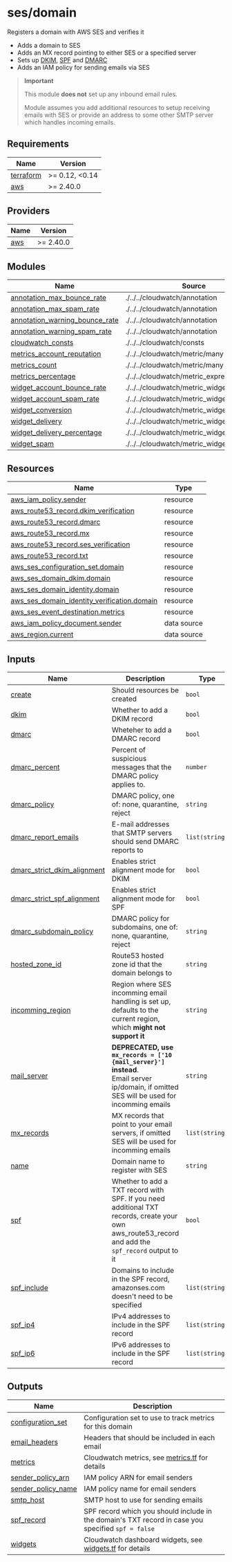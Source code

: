 # ses/domain

Registers a domain with AWS SES and verifies it

- Adds a domain to SES
- Adds an MX record pointing to either SES or a specified server
- Sets up [DKIM](https://en.wikipedia.org/wiki/DomainKeys_Identified_Mail), [SPF](https://en.wikipedia.org/wiki/Sender_Policy_Framework) and [DMARC](https://en.wikipedia.org/wiki/DMARC)
- Adds an IAM policy for sending emails via SES

> **Important**
>
> This module **does not** set up any inbound email rules.
>
> Module assumes you add additional resources to setup receiving emails with SES or provide an address to some other SMTP server which handles incoming emails.

<!-- BEGIN_TF_DOCS -->
## Requirements

| Name | Version |
|------|---------|
| <a name="requirement_terraform"></a> [terraform](#requirement\_terraform) | >= 0.12, <0.14 |
| <a name="requirement_aws"></a> [aws](#requirement\_aws) | >= 2.40.0 |

## Providers

| Name | Version |
|------|---------|
| <a name="provider_aws"></a> [aws](#provider\_aws) | >= 2.40.0 |

## Modules

| Name | Source | Version |
|------|--------|---------|
| <a name="module_annotation_max_bounce_rate"></a> [annotation\_max\_bounce\_rate](#module\_annotation\_max\_bounce\_rate) | ./../../cloudwatch/annotation | n/a |
| <a name="module_annotation_max_spam_rate"></a> [annotation\_max\_spam\_rate](#module\_annotation\_max\_spam\_rate) | ./../../cloudwatch/annotation | n/a |
| <a name="module_annotation_warning_bounce_rate"></a> [annotation\_warning\_bounce\_rate](#module\_annotation\_warning\_bounce\_rate) | ./../../cloudwatch/annotation | n/a |
| <a name="module_annotation_warning_spam_rate"></a> [annotation\_warning\_spam\_rate](#module\_annotation\_warning\_spam\_rate) | ./../../cloudwatch/annotation | n/a |
| <a name="module_cloudwatch_consts"></a> [cloudwatch\_consts](#module\_cloudwatch\_consts) | ./../../cloudwatch/consts | n/a |
| <a name="module_metrics_account_reputation"></a> [metrics\_account\_reputation](#module\_metrics\_account\_reputation) | ./../../cloudwatch/metric/many | n/a |
| <a name="module_metrics_count"></a> [metrics\_count](#module\_metrics\_count) | ./../../cloudwatch/metric/many | n/a |
| <a name="module_metrics_percentage"></a> [metrics\_percentage](#module\_metrics\_percentage) | ./../../cloudwatch/metric_expression/many | n/a |
| <a name="module_widget_account_bounce_rate"></a> [widget\_account\_bounce\_rate](#module\_widget\_account\_bounce\_rate) | ./../../cloudwatch/metric_widget | n/a |
| <a name="module_widget_account_spam_rate"></a> [widget\_account\_spam\_rate](#module\_widget\_account\_spam\_rate) | ./../../cloudwatch/metric_widget | n/a |
| <a name="module_widget_conversion"></a> [widget\_conversion](#module\_widget\_conversion) | ./../../cloudwatch/metric_widget | n/a |
| <a name="module_widget_delivery"></a> [widget\_delivery](#module\_widget\_delivery) | ./../../cloudwatch/metric_widget | n/a |
| <a name="module_widget_delivery_percentage"></a> [widget\_delivery\_percentage](#module\_widget\_delivery\_percentage) | ./../../cloudwatch/metric_widget | n/a |
| <a name="module_widget_spam"></a> [widget\_spam](#module\_widget\_spam) | ./../../cloudwatch/metric_widget | n/a |

## Resources

| Name | Type |
|------|------|
| [aws_iam_policy.sender](https://registry.terraform.io/providers/hashicorp/aws/latest/docs/resources/iam_policy) | resource |
| [aws_route53_record.dkim_verification](https://registry.terraform.io/providers/hashicorp/aws/latest/docs/resources/route53_record) | resource |
| [aws_route53_record.dmarc](https://registry.terraform.io/providers/hashicorp/aws/latest/docs/resources/route53_record) | resource |
| [aws_route53_record.mx](https://registry.terraform.io/providers/hashicorp/aws/latest/docs/resources/route53_record) | resource |
| [aws_route53_record.ses_verification](https://registry.terraform.io/providers/hashicorp/aws/latest/docs/resources/route53_record) | resource |
| [aws_route53_record.txt](https://registry.terraform.io/providers/hashicorp/aws/latest/docs/resources/route53_record) | resource |
| [aws_ses_configuration_set.domain](https://registry.terraform.io/providers/hashicorp/aws/latest/docs/resources/ses_configuration_set) | resource |
| [aws_ses_domain_dkim.domain](https://registry.terraform.io/providers/hashicorp/aws/latest/docs/resources/ses_domain_dkim) | resource |
| [aws_ses_domain_identity.domain](https://registry.terraform.io/providers/hashicorp/aws/latest/docs/resources/ses_domain_identity) | resource |
| [aws_ses_domain_identity_verification.domain](https://registry.terraform.io/providers/hashicorp/aws/latest/docs/resources/ses_domain_identity_verification) | resource |
| [aws_ses_event_destination.metrics](https://registry.terraform.io/providers/hashicorp/aws/latest/docs/resources/ses_event_destination) | resource |
| [aws_iam_policy_document.sender](https://registry.terraform.io/providers/hashicorp/aws/latest/docs/data-sources/iam_policy_document) | data source |
| [aws_region.current](https://registry.terraform.io/providers/hashicorp/aws/latest/docs/data-sources/region) | data source |

## Inputs

| Name | Description | Type | Default | Required |
|------|-------------|------|---------|:--------:|
| <a name="input_create"></a> [create](#input\_create) | Should resources be created | `bool` | `true` | no |
| <a name="input_dkim"></a> [dkim](#input\_dkim) | Whether to add a DKIM record | `bool` | `true` | no |
| <a name="input_dmarc"></a> [dmarc](#input\_dmarc) | Wheteher to add a DMARC record | `bool` | `true` | no |
| <a name="input_dmarc_percent"></a> [dmarc\_percent](#input\_dmarc\_percent) | Percent of suspicious messages that the DMARC policy applies to. | `number` | `100` | no |
| <a name="input_dmarc_policy"></a> [dmarc\_policy](#input\_dmarc\_policy) | DMARC policy, one of: none, quarantine, reject | `string` | `"quarantine"` | no |
| <a name="input_dmarc_report_emails"></a> [dmarc\_report\_emails](#input\_dmarc\_report\_emails) | E-mail addresses that SMTP servers should send DMARC reports to | `list(string)` | `[]` | no |
| <a name="input_dmarc_strict_dkim_alignment"></a> [dmarc\_strict\_dkim\_alignment](#input\_dmarc\_strict\_dkim\_alignment) | Enables strict alignment mode for DKIM | `bool` | `false` | no |
| <a name="input_dmarc_strict_spf_alignment"></a> [dmarc\_strict\_spf\_alignment](#input\_dmarc\_strict\_spf\_alignment) | Enables strict alignment mode for SPF | `bool` | `false` | no |
| <a name="input_dmarc_subdomain_policy"></a> [dmarc\_subdomain\_policy](#input\_dmarc\_subdomain\_policy) | DMARC policy for subdomains, one of: none, quarantine, reject | `string` | `"quarantine"` | no |
| <a name="input_hosted_zone_id"></a> [hosted\_zone\_id](#input\_hosted\_zone\_id) | Route53 hosted zone id that the domain belongs to | `string` | n/a | yes |
| <a name="input_incomming_region"></a> [incomming\_region](#input\_incomming\_region) | Region where SES incomming email handling is set up, defaults to the current region, which **might not support it** | `string` | `null` | no |
| <a name="input_mail_server"></a> [mail\_server](#input\_mail\_server) | **DEPRECATED, use `mx_records = ['10 {mail_server}']` instead**.<br/>Email server ip/domain, if omitted SES will be used for incomming emails | `string` | `null` | no |
| <a name="input_mx_records"></a> [mx\_records](#input\_mx\_records) | MX records that point to your email servers, if omitted SES will be used for incomming emails | `list(string)` | `null` | no |
| <a name="input_name"></a> [name](#input\_name) | Domain name to register with SES | `string` | n/a | yes |
| <a name="input_spf"></a> [spf](#input\_spf) | Whether to add a TXT record with SPF. If you need additional TXT records, create your own aws\_route53\_record and add the `spf_record` output to it | `bool` | `true` | no |
| <a name="input_spf_include"></a> [spf\_include](#input\_spf\_include) | Domains to include in the SPF record, amazonses.com doesn't need to be specified | `list(string)` | `[]` | no |
| <a name="input_spf_ip4"></a> [spf\_ip4](#input\_spf\_ip4) | IPv4 addresses to include in the SPF record | `list(string)` | `[]` | no |
| <a name="input_spf_ip6"></a> [spf\_ip6](#input\_spf\_ip6) | IPv6 addresses to include in the SPF record | `list(string)` | `[]` | no |

## Outputs

| Name | Description |
|------|-------------|
| <a name="output_configuration_set"></a> [configuration\_set](#output\_configuration\_set) | Configuration set to use to track metrics for this domain |
| <a name="output_email_headers"></a> [email\_headers](#output\_email\_headers) | Headers that should be included in each email |
| <a name="output_metrics"></a> [metrics](#output\_metrics) | Cloudwatch metrics, see [metrics.tf](./metrics.tf) for details |
| <a name="output_sender_policy_arn"></a> [sender\_policy\_arn](#output\_sender\_policy\_arn) | IAM policy ARN for email senders |
| <a name="output_sender_policy_name"></a> [sender\_policy\_name](#output\_sender\_policy\_name) | IAM policy name for email senders |
| <a name="output_smtp_host"></a> [smtp\_host](#output\_smtp\_host) | SMTP host to use for sending emails |
| <a name="output_spf_record"></a> [spf\_record](#output\_spf\_record) | SPF record which you should include in the domain's TXT record in case you specified `spf = false` |
| <a name="output_widgets"></a> [widgets](#output\_widgets) | Cloudwatch dashboard widgets, see [widgets.tf](./widgets.tf) for details |
<!-- END_TF_DOCS -->
